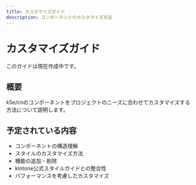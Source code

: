 ```yaml
---
title: カスタマイズガイド
description: コンポーネントのカスタマイズ方法
---
```


# カスタマイズガイド

このガイドは現在作成中です。

## 概要

k5e/cnのコンポーネントをプロジェクトのニーズに合わせてカスタマイズする方法について説明します。

## 予定されている内容

- コンポーネントの構造理解
- スタイルのカスタマイズ方法
- 機能の追加・削除
- kintone公式スタイルガイドとの整合性
- パフォーマンスを考慮したカスタマイズ